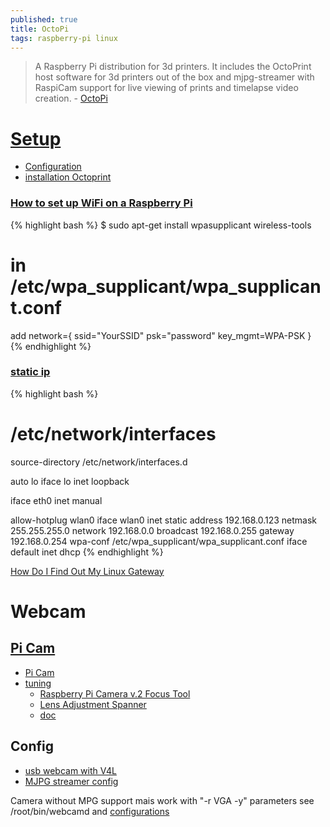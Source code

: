 ```yaml
---
published: true
title: OctoPi
tags: raspberry-pi linux
---
```

> A Raspberry Pi distribution for 3d printers. It includes the OctoPrint host software for 3d printers out of the box and mjpg-streamer with RaspiCam support for live viewing of prints and timelapse video creation. - [OctoPi](https://github.com/guysoft/OctoPi)

# [Setup](http://octoprint.org/)
- [Configuration](http://octoprint.org/download/)
- [installation Octoprint](http://www.dagomaniack.fr/2017/01/20/installation-doctoprint-pour-une-discoeasy-200/)

### [How to set up WiFi on a Raspberry Pi](https://www.maketecheasier.com/setup-wifi-on-raspberry-pi/)

{% highlight bash %}
$ sudo apt-get install wpasupplicant wireless-tools

# in /etc/wpa_supplicant/wpa_supplicant.conf
add 
network={
        ssid="YourSSID"
        psk="password"
        key_mgmt=WPA-PSK
}
{% endhighlight %}

### [static ip](https://serverfault.com/questions/335994/creating-a-static-ip-with-wlan0#335997)
    
{% highlight bash %}
# /etc/network/interfaces
source-directory /etc/network/interfaces.d

auto lo
iface lo inet loopback

iface eth0 inet manual

allow-hotplug wlan0
iface wlan0 inet static
  address 192.168.0.123
  netmask 255.255.255.0
  network 192.168.0.0
  broadcast 192.168.0.255
  gateway 192.168.0.254
  wpa-conf /etc/wpa_supplicant/wpa_supplicant.conf
iface default inet dhcp
{% endhighlight %}

[How Do I Find Out My Linux Gateway](https://www.cyberciti.biz/faq/how-to-find-gateway-ip-address/)

# Webcam

## [Pi Cam](http://espace-raspberry-francais.fr/Composants/Utilisation-Camera-sur-Raspberry-Pi-Francais/)
- [Pi Cam](https://www.pihomeserver.fr/en/2014/01/09/raspberry-pi-home-server-installer-facilement-la-camera-raspberry-pi/)
- [tuning](https://forum.e3d-online.com/threads/octoprint-raspberry-pi-camera-tweaks.647/)
	- [Raspberry Pi Camera v.2 Focus Tool](https://www.thingiverse.com/thing:2241293)
    - [Lens Adjustment Spanner](https://www.thingiverse.com/thing:1574661)
    - [doc](https://www.raspberrypi.org/app/uploads/2013/07/RaspiCam-Documentation.pdf)

## Config
- [usb webcam with V4L](http://www.pobot.org/Vision-par-webcam-avec-une.html?lang=fr)
- [MJPG streamer config](https://github.com/foosel/OctoPrint/wiki/Webcams-known-to-work)

Camera without MPG support mais work with "-r VGA -y" parameters
see /root/bin/webcamd and [configurations](https://github.com/foosel/OctoPrint/wiki/MJPG-Streamer-configuration)
